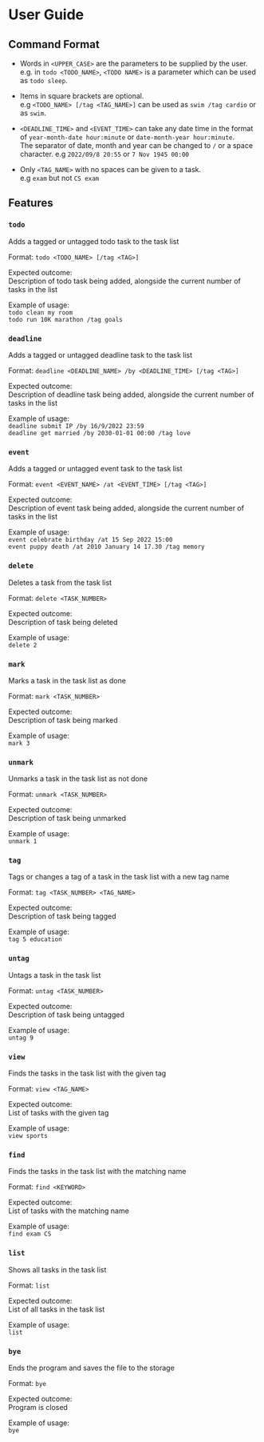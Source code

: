 # User Guide


## Command Format

* Words in `<UPPER_CASE>` are the parameters to be supplied by the user.<br>
  e.g. in `todo <TODO_NAME>`, `<TODO NAME>` is a parameter which can be used as `todo sleep`.

* Items in square brackets are optional.<br>
  e.g `<TODO_NAME> [/tag <TAG_NAME>]` can be used as `swim /tag cardio` or as `swim`.

* `<DEADLINE_TIME>` and `<EVENT_TIME>` can take any date time in the format of `year-month-date hour:minute` or `date-month-year hour:minute`.<br>
  The separator of date, month and year can be changed to `/` or a space character.
  e.g `2022/09/8 20:55` or `7 Nov 1945 00:00`

* Only `<TAG_NAME>` with no spaces can be given to a task.<br>
  e.g `exam` but not `CS exam`


## Features 

### `todo`
Adds a tagged or untagged todo task to the task list

Format: `todo <TODO_NAME> [/tag <TAG>]`

Expected outcome:  
Description of todo task being added, alongside the current number of tasks in the list

Example of usage:  
`todo clean my room`  
`todo run 10K marathon /tag goals`

### `deadline`
Adds a tagged or untagged deadline task to the task list

Format: `deadline <DEADLINE_NAME> /by <DEADLINE_TIME> [/tag <TAG>]`

Expected outcome:  
Description of deadline task being added, alongside the current number of tasks in the list

Example of usage:  
`deadline submit IP /by 16/9/2022 23:59`  
`deadline get married /by 2030-01-01 00:00 /tag love`

### `event` 
Adds a tagged or untagged event task to the task list

Format: `event <EVENT_NAME> /at <EVENT_TIME> [/tag <TAG>]`

Expected outcome:  
Description of event task being added, alongside the current number of tasks in the list

Example of usage:  
`event celebrate birthday /at 15 Sep 2022 15:00`  
`event puppy death /at 2010 January 14 17.30 /tag memory`

### `delete`
Deletes a task from the task list

Format: `delete <TASK_NUMBER>`

Expected outcome:  
Description of task being deleted

Example of usage:  
`delete 2`

### `mark`
Marks a task in the task list as done

Format: `mark <TASK_NUMBER>`

Expected outcome:  
Description of task being marked

Example of usage:  
`mark 3`

### `unmark`
Unmarks a task in the task list as not done

Format: `unmark <TASK_NUMBER>`

Expected outcome:  
Description of task being unmarked

Example of usage:  
`unmark 1`

### `tag`
Tags or changes a tag of a task in the task list with a new tag name

Format: `tag <TASK_NUMBER> <TAG_NAME>`

Expected outcome:  
Description of task being tagged

Example of usage:  
`tag 5 education`

### `untag`
Untags a task in the task list

Format: `untag <TASK_NUMBER>`

Expected outcome:  
Description of task being untagged

Example of usage:  
`untag 9`

### `view`
Finds the tasks in the task list with the given tag

Format: `view <TAG_NAME>`

Expected outcome:  
List of tasks with the given tag

Example of usage:  
`view sports`

### `find`
Finds the tasks in the task list with the matching name

Format: `find <KEYWORD>`

Expected outcome:  
List of tasks with the matching name

Example of usage:  
`find exam CS`

### `list`
Shows all tasks in the task list

Format: `list`

Expected outcome:  
List of all tasks in the task list

Example of usage:  
`list`

### `bye`
Ends the program and saves the file to the storage

Format: `bye`

Expected outcome:  
Program is closed

Example of usage:  
`bye`



